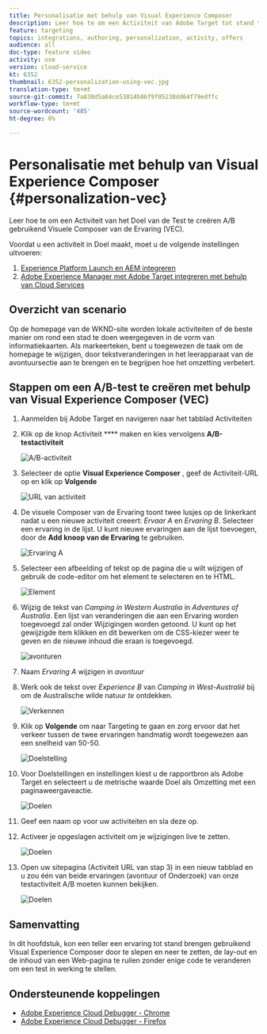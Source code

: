 ```yaml
---
title: Personalisatie met behulp van Visual Experience Composer
description: Leer hoe te om een Activiteit van Adobe Target tot stand te brengen gebruikend Visual Experience Composer.
feature: targeting
topics: integrations, authoring, personalization, activity, offers
audience: all
doc-type: feature video
activity: use
version: cloud-service
kt: 6352
thumbnail: 6352-personalization-using-vec.jpg
translation-type: tm+mt
source-git-commit: 7a830d5a04ce53014b86f9f05238dd64f79edffc
workflow-type: tm+mt
source-wordcount: '485'
ht-degree: 0%

---
```



# Personalisatie met behulp van Visual Experience Composer {#personalization-vec}

Leer hoe te om een Activiteit van het Doel van de Test te creëren A/B gebruikend Visuele Composer van de Ervaring (VEC).

Voordat u een activiteit in Doel maakt, moet u de volgende instellingen uitvoeren:

1. [Experience Platform Launch en AEM integreren](https://docs.adobe.com/content/help/en/experience-manager-learn/sites/integrations/experience-platform-launch/overview.html)
2. [Adobe Experience Manager met Adobe Target integreren met behulp van Cloud Services](https://docs.adobe.com/content/help/en/experience-manager-learn/sites/integrations/target/setup-aem-target-cloud-service.html)

## Overzicht van scenario

Op de homepage van de WKND-site worden lokale activiteiten of de beste manier om rond een stad te doen weergegeven in de vorm van informatiekaarten. Als markeerteken, bent u toegewezen de taak om de homepage te wijzigen, door tekstveranderingen in het leerapparaat van de avontuursectie aan te brengen en te begrijpen hoe het omzetting verbetert.

## Stappen om een A/B-test te creëren met behulp van Visual Experience Composer (VEC)

1. Aanmelden bij Adobe Target en navigeren naar het tabblad Activiteiten
1. Klik op de knop Activiteit **** maken en kies vervolgens **A/B-testactiviteit**

   ![A/B-activiteit](assets/ab-target-activity.png)

1. Selecteer de optie **Visual Experience Composer** , geef de Activiteit-URL op en klik op **Volgende**

   ![URL van activiteit](assets/ab-test-url.png)

1. De visuele Composer van de Ervaring toont twee lusjes op de linkerkant nadat u een nieuwe activiteit creeert: *Ervaar A* en *Ervaring B*. Selecteer een ervaring in de lijst. U kunt nieuwe ervaringen aan de lijst toevoegen, door de **Add knoop van de Ervaring** te gebruiken.

   ![Ervaring A](assets/experience.png)

1. Selecteer een afbeelding of tekst op de pagina die u wilt wijzigen of gebruik de code-editor om het element te selecteren en te HTML.

   ![Element](assets/select-element.png)

1. Wijzig de tekst van *Camping in Western Australia* in *Adventures of Australia*. Een lijst van veranderingen die aan een Ervaring worden toegevoegd zal onder Wijzigingen worden getoond. U kunt op het gewijzigde item klikken en dit bewerken om de CSS-kiezer weer te geven en de nieuwe inhoud die eraan is toegevoegd.

   ![avonturen](assets/adventures.png)

1. Naam *Ervaring A* wijzigen in *avontuur*
1. Werk ook de tekst over *Experience B* van *Camping in West-Australië* bij om de Australische wilde natuur *te* ontdekken.

   ![Verkennen](assets/explore.png)

1. Klik op **Volgende** om naar Targeting te gaan en zorg ervoor dat het verkeer tussen de twee ervaringen handmatig wordt toegewezen aan een snelheid van 50-50.

   ![Doelstelling](assets/targeting.png)

1. Voor Doelstellingen en instellingen kiest u de rapportbron als Adobe Target en selecteert u de metrische waarde Doel als Omzetting met een paginaweergaveactie.

   ![Doelen](assets/goals.png)

1. Geef een naam op voor uw activiteiten en sla deze op.
1. Activeer je opgeslagen activiteit om je wijzigingen live te zetten.

   ![Doelen](assets/activate.png)

1. Open uw sitepagina (Activiteit URL van stap 3) in een nieuw tabblad en u zou één van beide ervaringen (avontuur of Onderzoek) van onze testactiviteit A/B moeten kunnen bekijken.

   ![Doelen](assets/publish.png)

## Samenvatting

In dit hoofdstuk, kon een teller een ervaring tot stand brengen gebruikend Visual Experience Composer door te slepen en neer te zetten, de lay-out en de inhoud van een Web-pagina te ruilen zonder enige code te veranderen om een test in werking te stellen.

## Ondersteunende koppelingen

* [Adobe Experience Cloud Debugger - Chrome](https://chrome.google.com/webstore/detail/adobe-experience-cloud-de/ocdmogmohccmeicdhlhhgepeaijenapj)
* [Adobe Experience Cloud Debugger - Firefox](https://addons.mozilla.org/en-US/firefox/addon/adobe-experience-platform-dbg/)
